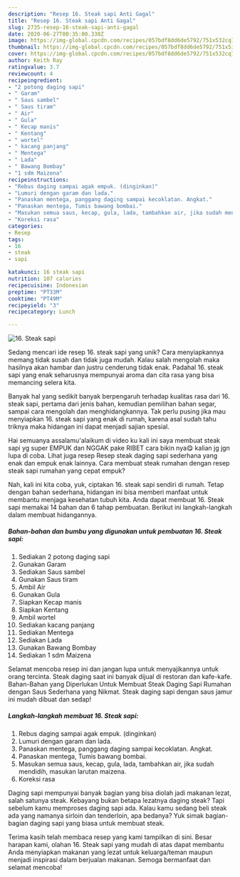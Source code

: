 ```yaml
---
description: "Resep 16. Steak sapi Anti Gagal"
title: "Resep 16. Steak sapi Anti Gagal"
slug: 2735-resep-16-steak-sapi-anti-gagal
date: 2020-06-27T00:35:00.338Z
image: https://img-global.cpcdn.com/recipes/057bdf8dd6de5792/751x532cq70/16-steak-sapi-foto-resep-utama.jpg
thumbnail: https://img-global.cpcdn.com/recipes/057bdf8dd6de5792/751x532cq70/16-steak-sapi-foto-resep-utama.jpg
cover: https://img-global.cpcdn.com/recipes/057bdf8dd6de5792/751x532cq70/16-steak-sapi-foto-resep-utama.jpg
author: Keith Ray
ratingvalue: 3.7
reviewcount: 4
recipeingredient:
- "2 potong daging sapi"
- " Garam"
- " Saus sambel"
- " Saus tiram"
- " Air"
- " Gula"
- " Kecap manis"
- " Kentang"
- " wortel"
- " kacang panjang"
- " Mentega"
- " Lada"
- " Bawang Bombay"
- "1 sdm Maizena"
recipeinstructions:
- "Rebus daging sampai agak empuk. (dinginkan)"
- "Lumuri dengan garam dan lada."
- "Panaskan mentega, panggang daging sampai kecoklatan. Angkat."
- "Panaskan mentega, Tumis bawang bombai."
- "Masukan semua saus, kecap, gula, lada, tambahkan air, jika sudah mendidih, masukan larutan maizena."
- "Koreksi rasa"
categories:
- Resep
tags:
- 16
- steak
- sapi

katakunci: 16 steak sapi 
nutrition: 107 calories
recipecuisine: Indonesian
preptime: "PT33M"
cooktime: "PT49M"
recipeyield: "3"
recipecategory: Lunch

---
```



![16. Steak sapi](https://img-global.cpcdn.com/recipes/057bdf8dd6de5792/751x532cq70/16-steak-sapi-foto-resep-utama.jpg)

Sedang mencari ide resep 16. steak sapi yang unik? Cara menyiapkannya memang tidak susah dan tidak juga mudah. Kalau salah mengolah maka hasilnya akan hambar dan justru cenderung tidak enak. Padahal 16. steak sapi yang enak seharusnya mempunyai aroma dan cita rasa yang bisa memancing selera kita.

Banyak hal yang sedikit banyak berpengaruh terhadap kualitas rasa dari 16. steak sapi, pertama dari jenis bahan, kemudian pemilihan bahan segar, sampai cara mengolah dan menghidangkannya. Tak perlu pusing jika mau menyiapkan 16. steak sapi yang enak di rumah, karena asal sudah tahu triknya maka hidangan ini dapat menjadi sajian spesial.

Hai semuanya assalamu&#39;alaikum di video ku kali ini saya membuat steak sapi yg super EMPUK dan NGGAK pake RIBET cara bikin nya😋 kalian jg jgn lupa di coba. Lihat juga resep Resep steak daging sapi sederhana yang enak dan empuk enak lainnya. Cara membuat steak rumahan dengan resep steak sapi rumahan yang cepat empuk?


Nah, kali ini kita coba, yuk, ciptakan 16. steak sapi sendiri di rumah. Tetap dengan bahan sederhana, hidangan ini bisa memberi manfaat untuk membantu menjaga kesehatan tubuh kita. Anda dapat membuat 16. Steak sapi memakai 14 bahan dan 6 tahap pembuatan. Berikut ini langkah-langkah dalam membuat hidangannya.

<!--inarticleads1-->

##### Bahan-bahan dan bumbu yang digunakan untuk pembuatan 16. Steak sapi:

1. Sediakan 2 potong daging sapi
1. Gunakan  Garam
1. Sediakan  Saus sambel
1. Gunakan  Saus tiram
1. Ambil  Air
1. Gunakan  Gula
1. Siapkan  Kecap manis
1. Siapkan  Kentang
1. Ambil  wortel
1. Sediakan  kacang panjang
1. Sediakan  Mentega
1. Sediakan  Lada
1. Gunakan  Bawang Bombay
1. Sediakan 1 sdm Maizena


Selamat mencoba resep ini dan jangan lupa untuk menyajikannya untuk orang tercinta. Steak daging saat ini banyak dijual di restoran dan kafe-kafe. Bahan-Bahan yang Diperlukan Untuk Membuat Steak Daging Sapi Rumahan dengan Saus Sederhana yang Nikmat. Steak daging sapi dengan saus jamur ini mudah dibuat dan sedap! 

<!--inarticleads2-->

##### Langkah-langkah membuat 16. Steak sapi:

1. Rebus daging sampai agak empuk. (dinginkan)
1. Lumuri dengan garam dan lada.
1. Panaskan mentega, panggang daging sampai kecoklatan. Angkat.
1. Panaskan mentega, Tumis bawang bombai.
1. Masukan semua saus, kecap, gula, lada, tambahkan air, jika sudah mendidih, masukan larutan maizena.
1. Koreksi rasa


Daging sapi mempunyai banyak bagian yang bisa diolah jadi makanan lezat, salah satunya steak. Kebayang bukan betapa lezatnya daging steak? Tapi sebelum kamu memproses daging sapi ada. Kalau kamu sedang beli steak ada yang namanya sirloin dan tenderloin, apa bedanya? Yuk simak bagian-bagian daging sapi yang biasa untuk membuat steak. 

Terima kasih telah membaca resep yang kami tampilkan di sini. Besar harapan kami, olahan 16. Steak sapi yang mudah di atas dapat membantu Anda menyiapkan makanan yang lezat untuk keluarga/teman maupun menjadi inspirasi dalam berjualan makanan. Semoga bermanfaat dan selamat mencoba!
